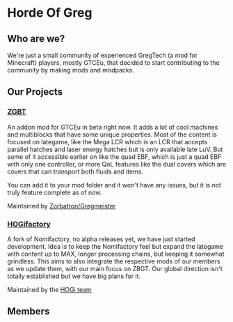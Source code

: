 # Horde Of Greg

## Who are we?
We're just a small community of experienced GregTech (a mod for Minecraft) players, mostly GTCEu, that decided to start contributing to the community by making mods and modpacks.

## Our Projects
### [ZGBT](https://github.com/Zorbatron/ZBGT) 

An addon mod for GTCEu in beta right now. It adds a lot of cool machines and multiblocks that have some unique properties. Most of the content is focused on lategame, like the Mega LCR which is an LCR that accepts parallel hatches and laser energy hatches but is only available late LuV. But some of it accessible earlier on like the quad EBF, which is just a quad EBF with only one controller, or more QoL features like the dual covers which are covers that can transport both fluids and items. 

You can add it to your mod folder and it won't have any issues, but it is not truly feature complete as of now. 

Maintained by [Zorbatron/Gregmeister](https://github.com/Zorbatron) 

### [HOGifactory](https://github.com/Horde-Of-Greg/HOGifactory)

A fork of Nomifactory, no alpha releases yet, we have just started development. Idea is to keep the Nomifactory feel but expand the lategame with content up to MAX, longer processing chains, but keeping it somewhat grindless. This aims to also integrate the respective mods of our members as we update them, with our main focus on ZBGT. Our global direction isn't totally established but we have big plans for it.

Maintained by the [HOGi team](https://github.com/orgs/Horde-Of-Greg/teams/hogi-team)

## Members
